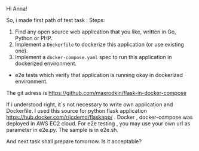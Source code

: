 Hi Anna!

So, i made first path of test task :
Steps:
1. Find any open source web application that you like, written in Go, Python or PHP.
2. Implement a `Dockerfile` to dockerize this application (or use existing one).
3. Implement a `docker-compose.yaml` spec to run this application in dockerized environment.
- e2e tests which verify that application is running okay in dockerized environment.

The git adress is https://github.com/maxrodkin/flask-in-docker-compose

If i understood right, it`s not necessary to write own application and Dockerfile. I used this source for python flask application https://hub.docker.com/r/jcdemo/flaskapp/ .
Docker , docker-compose was deployed in AWS EC2 cloud.
For e2e testing , you may use your own url as parameter in e2e.py. The sample is in e2e.sh.

And next task shall prepare tomorrow. Is it acceptable?
